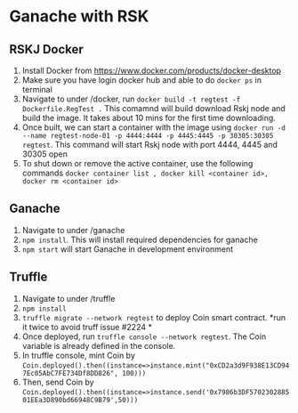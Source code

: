 # Ganache with RSK

## RSKJ Docker
1. Install Docker from https://www.docker.com/products/docker-desktop
2. Make sure you have login docker hub and able to do `docker ps` in terminal
3. Navigate to under /docker, run `docker build -t regtest -f Dockerfile.RegTest .` This comamnd will build download Rskj node and build the image. It takes about 10 mins for the first time downloading.
4. Once built, we can start a container with the image using `docker run -d --name regtest-node-01 -p 4444:4444 -p 4445:4445 -p 30305:30305 regtest`. This command will start Rskj node with port 4444, 4445 and 30305 open
5. To shut down or remove the active container, use the following commands `docker container list , docker kill <container id>, docker rm <container id>`

## Ganache
1. Navigate to under /ganache
2. `npm install`. This will install required dependencies for ganache
3. `npm start` will start Ganache in development environment

## Truffle
1. Navigate to under /truffle
2. `npm install`
3. `truffle migrate --network regtest` to deploy Coin smart contract. *run it twice to avoid truff issue #2224 *
4. Once deployed, run `truffle console --network regtest`. The Coin variable is already defined in the console.
5. In truffle console, mint Coin by `Coin.deployed().then((instance=>instance.mint("0xCD2a3d9F938E13CD947Ec05AbC7FE734Df8DD826", 100)))`
6. Then, send Coin by `Coin.deployed().then((instance=>instance.send('0x7986b3DF570230288501EEa3D890bd66948C9B79',50)))`